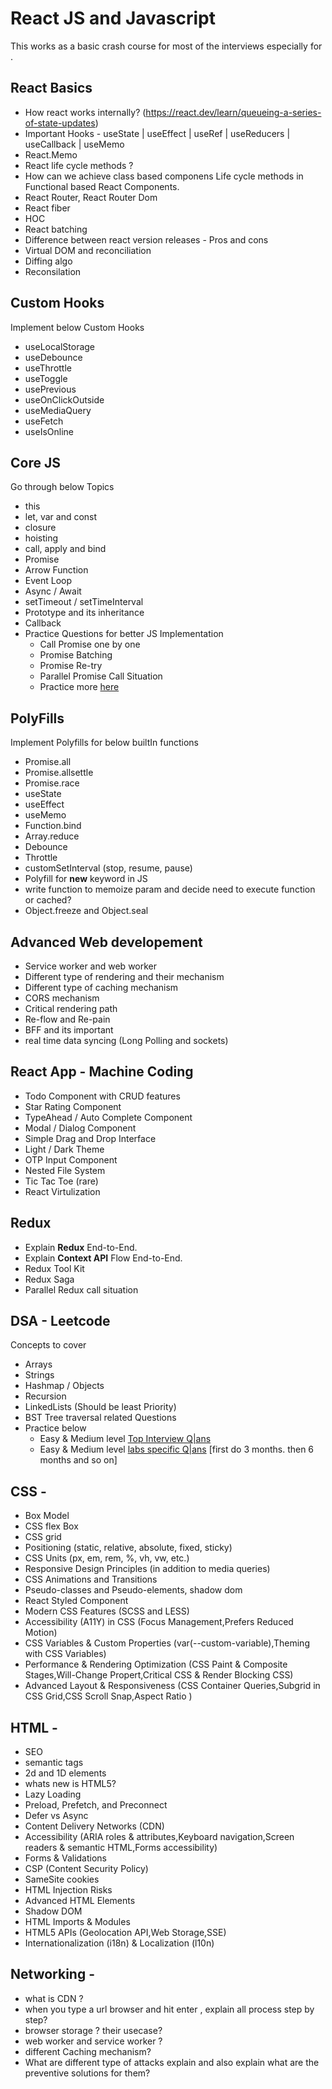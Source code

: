 # React JS and Javascript
This works as a basic crash course for most of the interviews especially for <Product Company>.

## React Basics
 - How react works internally? (https://react.dev/learn/queueing-a-series-of-state-updates)
 - Important Hooks -  useState |  useEffect | useRef | useReducers | useCallback | useMemo
 - React.Memo
 - React life cycle methods ?
 - How can we achieve class based componens Life cycle methods in Functional based React Components.
 - React Router, React Router Dom
 - React fiber
 - HOC
 - React batching
 - Difference between react version releases - Pros and cons
 - Virtual DOM and reconciliation
 - Diffing algo
 - Reconsilation

## Custom Hooks
Implement below Custom Hooks
 - useLocalStorage
 - useDebounce
 - useThrottle
 - useToggle
 - usePrevious
 - useOnClickOutside
 - useMediaQuery
 - useFetch
 - useIsOnline

## Core JS
Go through below Topics
 - this
 - let, var and const
 - closure
 - hoisting
 - call, apply and bind
 - Promise
 - Arrow Function
 - Event Loop
 - Async / Await
 - setTimeout / setTimeInterval
 - Prototype and its inheritance
 - Callback
 - Practice  Questions for better JS Implementation
    - Call Promise one by one
    - Promise Batching
    - Promise Re-try 
    - Parallel Promise Call Situation
    - Practice more  [here](https://github.com/Shasank-pandey/Frontend-Interview/blob/main/Javascript%20Coding/Javascript%20problems/)

## PolyFills
Implement Polyfills for below builtIn functions
 - Promise.all
 - Promise.allsettle
 - Promise.race
 - useState
 - useEffect
 - useMemo
 - Function.bind
 - Array.reduce
 - Debounce 
 - Throttle
 - customSetInterval (stop, resume, pause)
 - Polyfill for **new** keyword in JS
 -  write function to memoize param and decide need to execute function or cached?
 -  Object.freeze and  Object.seal

## Advanced Web developement
 - Service worker and web worker
 - Different type of rendering and their mechanism
 - Different type of caching mechanism
 - CORS mechanism
 - Critical rendering path
 - Re-flow and Re-pain
 - BFF and its important
 - real time data syncing (Long Polling and sockets)

## React App - Machine Coding
 - Todo Component with CRUD features 
 - Star Rating Component
 - TypeAhead / Auto Complete Component
 - Modal / Dialog Component
 - Simple Drag and Drop Interface
 - Light / Dark Theme
 - OTP Input Component
 - Nested File System
 - Tic Tac Toe (rare)
 - React Virtulization

## Redux 
 - Explain **Redux** End-to-End.
 - Explain **Context API** Flow End-to-End.
 - Redux Tool Kit
 - Redux Saga
 - Parallel Redux call situation



## DSA - Leetcode
Concepts to cover
 - Arrays
 - Strings
 - Hashmap / Objects
 - Recursion
 - LinkedLists (Should be least Priority)
 - BST Tree traversal related Questions
 - Practice below
    - Easy & Medium level [Top Interview Q|ans](https://leetcode.com/studyplan/top-interview-150/)
    - Easy & Medium level [<Product Company> labs specific Q|ans](https://leetcode.com/company/walmart-labs/?favoriteSlug=walmart-labs-thirty-days) [first do 3 months. then 6 months and so on]
  
## CSS -
 - Box Model
 - CSS flex Box
 - CSS grid
 - Positioning (static, relative, absolute, fixed, sticky)
 - CSS Units (px, em, rem, %, vh, vw, etc.)
 - Responsive Design Principles (in addition to media queries)
 - CSS Animations and Transitions
 - Pseudo-classes and Pseudo-elements, shadow dom
 - React Styled Component
 - Modern CSS Features (SCSS and LESS)
 - Accessibility (A11Y) in CSS (Focus Management,Prefers Reduced Motion)
 - CSS Variables & Custom Properties (var(--custom-variable),Theming with CSS Variables)
 - Performance & Rendering Optimization (CSS Paint & Composite Stages,Will-Change Propert,Critical CSS & Render Blocking CSS)
 - Advanced Layout & Responsiveness (CSS Container Queries,Subgrid in CSS Grid,CSS Scroll Snap,Aspect Ratio )

## HTML - 
 - SEO
 - semantic tags
 - 2d and 1D elements
 - whats new is HTML5?
 - Lazy Loading
 - Preload, Prefetch, and Preconnect
 - Defer vs Async
 - Content Delivery Networks (CDN)
 - Accessibility (ARIA roles & attributes,Keyboard navigation,Screen readers & semantic HTML,Forms accessibility)
 - Forms & Validations
 - CSP (Content Security Policy)
 - SameSite cookies
 - HTML Injection Risks
 - Advanced HTML Elements
 - Shadow DOM
 - HTML Imports & Modules
 - HTML5 APIs (Geolocation API,Web Storage,SSE)
 - Internationalization (i18n) & Localization (l10n)
   

## Networking - 
 - what is CDN ?
 - when you type a url browser and hit enter , explain all process step by step?
 - browser storage ? their usecase?
 - web worker and service worker ?
 - different Caching mechanism?
 - What are different type of attacks explain and also explain what are the preventive solutions for them?


